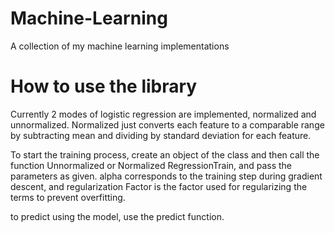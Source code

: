 # Machine-Learning
A collection of my machine learning implementations


# How to use the library
Currently 2 modes of logistic regression are implemented, normalized and unnormalized.
Normalized just converts each feature to a comparable range by subtracting mean and dividing by standard deviation for each feature.

To start the training process, create an object of the class and then call the function Unnormalized or Normalized RegressionTrain, and pass the parameters as given.
alpha corresponds to the training step during gradient descent, and regularization Factor is the factor used for regularizing the terms to prevent overfitting.

to predict using the model, use the predict function. 
